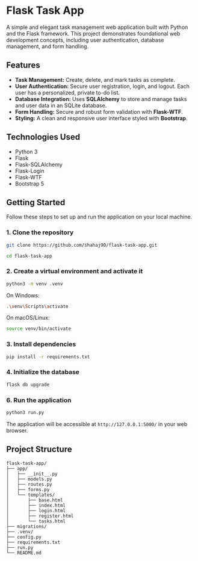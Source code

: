# Flask Task App

A simple and elegant task management web application built with Python and the Flask framework. This project demonstrates foundational web development concepts, including user authentication, database management, and form handling.

## Features

* **Task Management:** Create, delete, and mark tasks as complete.
* **User Authentication:** Secure user registration, login, and logout. Each user has a personalized, private to-do list.
* **Database Integration:** Uses **SQLAlchemy** to store and manage tasks and user data in an SQLite database.
* **Form Handling:** Secure and robust form validation with **Flask-WTF**.
* **Styling:** A clean and responsive user interface styled with **Bootstrap**.

## Technologies Used

* Python 3
* Flask
* Flask-SQLAlchemy
* Flask-Login
* Flask-WTF
* Bootstrap 5

## Getting Started

Follow these steps to set up and run the application on your local machine.

### 1. Clone the repository

```bash
git clone https://github.com/shahaj90/flask-task-app.git
```
```bash
cd flask-task-app
```

### 2. Create a virtual environment and activate it

```bash
python3 -m venv .venv
```

On Windows:
```bash
.\venv\Scripts\activate
```

On macOS/Linux:
```bash
source venv/bin/activate
```

### 3. Install dependencies

```bash
pip install -r requirements.txt
```

### 4. Initialize the database

```bash
flask db upgrade
```

### 6. Run the application

```bash
python3 run.py
```

The application will be accessible at `http://127.0.0.1:5000/` in your web browser.

## Project Structure

```
flask-task-app/
├── app/
│   ├── __init__.py
│   ├── models.py
│   ├── routes.py
│   ├── forms.py
│   └── templates/
│       ├── base.html
│       ├── index.html
│       ├── login.html
│       ├── register.html
│       └── tasks.html
├── migrations/
├── .venv/
├── config.py
├── requirements.txt
├── run.py
└── README.md
